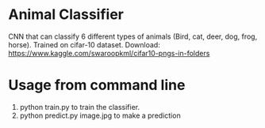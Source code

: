 # Animal Classifier
CNN that can classify 6 different types of animals (Bird, cat, deer, dog, frog, horse). Trained on cifar-10 dataset. Download: https://www.kaggle.com/swaroopkml/cifar10-pngs-in-folders
# Usage from command line
1. python train.py to train the classifier.
2. python predict.py image.jpg to make a prediction
